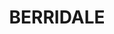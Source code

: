 ---
lastmod: '2025-04-06T06:05:20+00:00'
latitude: -36.404324
layout: suburb
longitude: 148.833511
postcode: '2628'
state: NSW
title: BERRIDALE
url: /nsw/berridale/
---